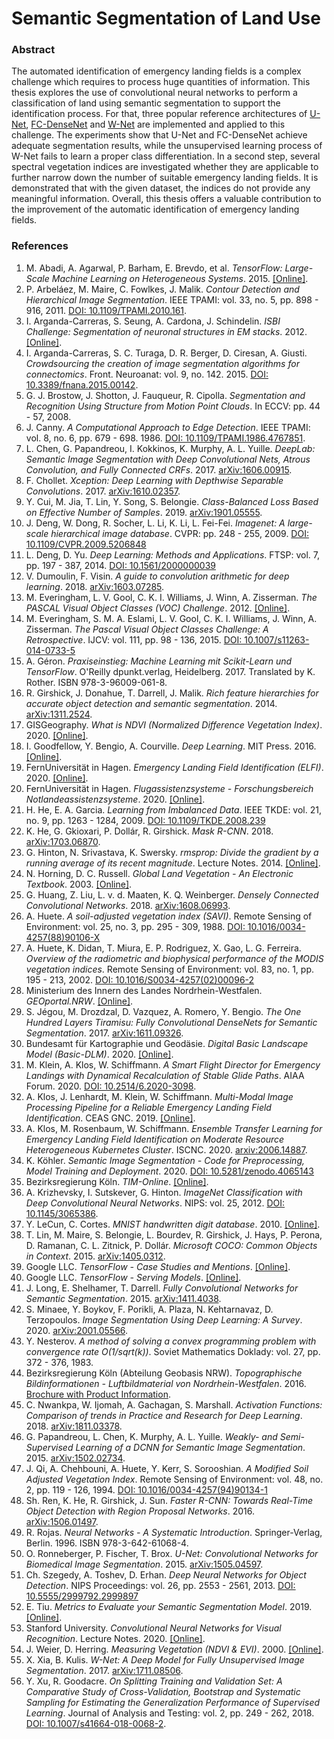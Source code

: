 # Semantic Segmentation of Land Use
### Abstract
The automated identification of emergency landing fields is a complex challenge which requires to process huge quantities of information. This thesis explores the use of convolutional neural networks to perform a classification of land using semantic segmentation to support the identification process. For that, three popular reference architectures of [U-Net](https://arxiv.org/abs/1505.04597), [FC-DenseNet](https://arxiv.org/abs/1611.09326) and [W-Net](https://arxiv.org/abs/1711.08506) are implemented and applied to this challenge. The experiments show that U-Net and FC-DenseNet achieve adequate segmentation results, while the unsupervised learning process of W-Net fails to learn a proper class differentiation. In a second step, several spectral vegetation indices are investigated whether they are applicable to further narrow down the number of suitable emergency landing fields. It is demonstrated that with the given dataset, the indices do not provide any meaningful information. Overall, this thesis offers a valuable contribution to the improvement of the automatic identification of emergency landing fields.

### References
1. M. Abadi, A. Agarwal, P. Barham, E. Brevdo, et al. _TensorFlow: Large-Scale Machine Learning on Heterogeneous Systems_. 2015. [[Online]](https://tensorflow.org).
1. P. Arbeláez, M. Maire, C. Fowlkes, J. Malik. _Contour Detection and Hierarchical Image Segmentation_. IEEE TPAMI: vol. 33, no. 5, pp. 898 - 916, 2011. [DOI: 10.1109/TPAMI.2010.161](https://doi.org/10.1109/tpami.2010.161).
1. I. Arganda-Carreras, S. Seung, A. Cardona, J. Schindelin. _ISBI Challenge: Segmentation of neuronal structures in EM stacks_. 2012. [[Online]](http://brainiac2.mit.edu/isbi_challenge/).
1. I. Arganda-Carreras, S. C. Turaga, D. R. Berger, D. Ciresan, A. Giusti. _Crowdsourcing the creation of image segmentation algorithms for connectomics_. Front. Neuroanat: vol. 9, no. 142. 2015. [DOI: 10.3389/fnana.2015.00142](https://doi.org/10.3389/fnana.2015.00142).
1. G. J. Brostow, J. Shotton, J. Fauqueur, R. Cipolla. _Segmentation and Recognition Using Structure from Motion Point Clouds_. In ECCV: pp. 44 - 57, 2008.
1. J. Canny. _A Computational Approach to Edge Detection_. IEEE TPAMI: vol. 8, no. 6, pp. 679 - 698. 1986. [DOI: 10.1109/TPAMI.1986.4767851](https://doi.org/10.1109/TPAMI.1986.4767851). 
1. L. Chen, G. Papandreou, I. Kokkinos, K. Murphy, A. L. Yuille. _DeepLab: Semantic Image Segmentation with Deep Convolutional Nets, Atrous Convolution, and Fully Connected CRFs_. 2017. [arXiv:1606.00915](https://arxiv.org/abs/1606.00915).
1. F. Chollet. _Xception: Deep Learning with Depthwise Separable Convolutions_. 2017. [arXiv:1610.02357](https://arxiv.org/abs/1610.02357).
1. Y. Cui, M. Jia, T. Lin, Y. Song, S. Belongie. _Class-Balanced Loss Based on Effective Number of Samples_. 2019. [arXiv:1901.05555](https://arxiv.org/abs/1901.05555).
1. J. Deng, W. Dong, R. Socher, L. Li, K. Li, L. Fei-Fei. _Imagenet: A large-scale hierarchical image database_. CVPR: pp. 248 - 255, 2009. [DOI: 10.1109/CVPR.2009.5206848](https://ieeexplore.ieee.org/document/5206848/citations)
1. L. Deng, D. Yu. _Deep Learning: Methods and Applications_. FTSP: vol. 7, pp. 197 - 387, 2014. [DOI: 10.1561/2000000039](http://dx.doi.org/10.1561/2000000039)
1. V. Dumoulin, F. Visin. _A guide to convolution arithmetic for deep learning_. 2018. [arXiv:1603.07285](https://arxiv.org/abs/1603.07285).
1. M. Everingham, L. V. Gool, C. K. I. Williams, J. Winn, A. Zisserman. _The PASCAL Visual Object Classes (VOC) Challenge_. 2012. [[Online]](http://host.robots.ox.ac.uk/pascal/VOC/voc2012/).
1. M. Everingham, S. M. A. Eslami, L. V. Gool, C. K. I. Williams, J. Winn, A. Zisserman. _The Pascal Visual Object Classes Challenge: A Retrospective_. IJCV: vol. 111, pp. 98 - 136, 2015. [DOI: 10.1007/s11263-014-0733-5](https://doi.org/10.1007/s11263-014-0733-5)
1. A. Géron. _Praxiseinstieg: Machine Learning mit Scikit-Learn und TensorFlow_. O'Reilly dpunkt.verlag, Heidelberg. 2017. Translated by K. Rother. ISBN 978-3-96009-061-8.
1. R. Girshick, J. Donahue, T. Darrell, J. Malik. _Rich feature hierarchies for accurate object detection and semantic segmentation_. 2014. [arXiv:1311.2524](https://arxiv.org/abs/1311.2524).
1.  GISGeography. _What is NDVI (Normalized Difference Vegetation Index)_. 2020. [[Online]](https://gisgeography.com/ndvi-normalized-difference-vegetation-index/).
1. I. Goodfellow, Y. Bengio, A. Courville. _Deep Learning_. MIT Press. 2016. [[Online]](http://www.deeplearningbook.org).
1. FernUniversität in Hagen. _Emergency Landing Field Identification (ELFI)_. 2020. [[Online]](https://www.fernuni-hagen.de/rechnerarchitektur/forschung/fas-elfi.shtml).
1. FernUniversität in Hagen. _Flugassistenzsysteme - Forschungsbereich Notlandeassistenzsysteme_. 2020. [[Online]](https://www.fernuni-hagen.de/rechnerarchitektur/forschung/fas.shtml).
1. H. He, E. A. Garcia. _Learning from Imbalanced Data_. IEEE TKDE: vol. 21, no. 9, pp. 1263 - 1284, 2009. [DOI: 10.1109/TKDE.2008.239](https://doi.org/10.1109/TKDE.2008.239)
1. K. He, G. Gkioxari, P. Dollár, R. Girshick. _Mask R-CNN_. 2018. [arXiv:1703.06870](https://arxiv.org/abs/1703.06870).
1. G. Hinton, N. Srivastava, K. Swersky. _rmsprop: Divide the gradient by a running average of its recent magnitude_. Lecture Notes. 2014. [[Online]](https://www.cs.toronto.edu/~tijmen/csc321/).
1. N. Horning, D. C. Russell. _Global Land Vegetation - An Electronic Textbook_. 2003. [[Online]](http://www.ccpo.odu.edu/SEES/veget/vg_class.htm).
1. G. Huang, Z. Liu, L. v. d. Maaten, K. Q. Weinberger. _Densely Connected Convolutional Networks_. 2018. [arXiv:1608.06993](https://arxiv.org/abs/1608.06993).
1. A. Huete. _A soil-adjusted vegetation index (SAVI)_. Remote Sensing of Environment: vol. 25, no. 3, pp. 295 - 309, 1988. [DOI: 10.1016/0034-4257(88)90106-X](https://doi.org/10.1016/0034-4257(88)90106-X)
1. A. Huete, K. Didan, T. Miura, E. P. Rodriguez, X. Gao, L. G. Ferreira. _Overview of the radiometric and biophysical performance of the MODIS vegetation indices_. Remote Sensing of Environment: vol. 83, no. 1, pp. 195 - 213, 2002. [DOI: 10.1016/S0034-4257(02)00096-2](https://doi.org/10.1016/S0034-4257(02)00096-2)
1. Ministerium des Innern des Landes Nordrhein-Westfalen. _GEOportal.NRW_. [[Online]](https://www.geoportal.nrw/).
1. S. Jégou, M. Drozdzal, D. Vazquez, A. Romero, Y. Bengio. _The One Hundred Layers Tiramisu: Fully Convolutional DenseNets for Semantic Segmentation_. 2017. [arXiv:1611.09326](https://arxiv.org/abs/1611.09326).
1. Bundesamt für Kartographie und Geodäsie. _Digital Basic Landscape Model (Basic-DLM)_. 2020. [[Online]](https://sg.geodatenzentrum.de/web_public/gdz/dokumentation/eng/basis-dlm_eng.pdf).
1. M. Klein, A. Klos, W. Schiffmann. _A Smart Flight Director for Emergency Landings with Dynamical Recalculation of Stable Glide Paths_. AIAA Forum. 2020. [DOI: 10.2514/6.2020-3098](https://doi.org/10.2514/6.2020-3098).
1. A. Klos, J. Lenhardt, M. Klein, W. Schiffmann. _Multi-Modal Image Processing Pipeline for a Reliable Emergency Landing Field Identification_. CEAS GNC. 2019. [[Online]](https://www.researchgate.net/publication/335950509_Multi-Modal_Image_Processing_Pipeline_for_a_Reliable_Emergency_Landing_Field_Identification).
1. A. Klos, M. Rosenbaum, W. Schiffmann. _Ensemble Transfer Learning for Emergency Landing Field Identification on Moderate Resource Heterogeneous Kubernetes Cluster_. ISCNC. 2020. [arxiv:2006.14887](https://arxiv.org/abs/2006.14887).
1. K. Köhler. _Semantic Image Segmentation - Code for Preprocessing, Model Training and Deployment_. 2020. [DOI: 10.5281/zenodo.4065143](https://doi.org/10.5281/zenodo.4065143)
1. Bezirksregierung Köln. _TIM-Online_. [[Online]](https://www.tim-online.nrw.de/tim-online2/).
1. A. Krizhevsky, I. Sutskever, G. Hinton. _ImageNet Classification with Deep Convolutional Neural Networks_. NIPS: vol. 25, 2012. [DOI: 10.1145/3065386](https://www.researchgate.net/deref/http%3A%2F%2Fdx.doi.org%2F10.1145%2F3065386).
1. Y. LeCun, C. Cortes. _MNIST handwritten digit database_. 2010. [[Online]](http://yann.lecun.com/exdb/mnist/).
1. T. Lin, M. Maire, S. Belongie, L. Bourdev, R. Girshick, J. Hays, P. Perona, D. Ramanan, C. L. Zitnick, P. Dollár. _Microsoft COCO: Common Objects in Context_. 2015. [arXiv:1405.0312](https://arxiv.org/abs/1405.0312).
1. Google LLC. _TensorFlow - Case Studies and Mentions_. [[Online]](https://www.tensorflow.org/about/case-studies).
1. Google LLC. _TensorFlow - Serving Models_. [[Online]](https://www.tensorflow.org/tfx/guide/serving).
1. J. Long, E. Shelhamer, T. Darrell. _Fully Convolutional Networks for Semantic Segmentation_. 2015. [arXiv:1411.4038](https://arxiv.org/abs/1411.4038).
1. S. Minaee, Y. Boykov, F. Porikli, A. Plaza, N. Kehtarnavaz, D. Terzopoulos. _Image Segmentation Using Deep Learning: A Survey_. 2020. [arXiv:2001.05566](https://arxiv.org/abs/2001.05566).
1. Y. Nesterov. _A method of solving a convex programming problem with convergence rate O(1/sqrt(k))_. Soviet Mathematics Doklady: vol. 27, pp. 372 - 376, 1983.
1. Bezirksregierung Köln (Abteilung Geobasis NRW). _Topographische Bildinformationen - Luftbildmaterial von Nordrhein-Westfalen_. 2016. [Brochure with Product Information](https://docplayer.org/20323511-Topographische-bildinformationen-luftbildmaterial-von-nordrhein-westfalen.html).
1. C. Nwankpa, W. Ijomah, A. Gachagan, S. Marshall. _Activation Functions: Comparison of trends in Practice and Research for Deep Learning_. 2018. [arXiv:1811.03378](https://arxiv.org/abs/1811.03378).
1. G. Papandreou, L. Chen, K. Murphy, A. L. Yuille. _Weakly- and Semi-Supervised Learning of a DCNN for Semantic Image Segmentation_. 2015. [arXiv:1502.02734](https://arxiv.org/abs/1502.02734).
1. J. Qi, A. Chehbouni, A. Huete, Y. Kerr, S. Sorooshian. _A Modified Soil Adjusted Vegetation Index_. Remote Sensing of Environment: vol. 48, no. 2, pp. 119 - 126, 1994. [DOI: 10.1016/0034-4257(94)90134-1](https://doi.org/10.1016/0034-4257(94)90134-1)
1. Sh. Ren, K. He, R. Girshick, J. Sun. _Faster R-CNN: Towards Real-Time Object Detection with Region Proposal Networks_. 2016. [arXiv:1506.01497](https://arxiv.org/abs/1506.01497).
1. R. Rojas. _Neural Networks - A Systematic Introduction_. Springer-Verlag, Berlin. 1996. ISBN 978-3-642-61068-4.
1. O. Ronneberger, P. Fischer, T. Brox. _U-Net: Convolutional Networks for Biomedical Image Segmentation_. 2015. [arXiv:1505.04597](https://arxiv.org/abs/1505.04597).
1. Ch. Szegedy, A. Toshev, D. Erhan. _Deep Neural Networks for Object Detection_. NIPS Proceedings: vol. 26, pp. 2553 - 2561, 2013. [DOI: 10.5555/2999792.2999897](https://dl.acm.org/doi/10.5555/2999792.2999897)
1. E. Tiu. _Metrics to Evaluate your Semantic Segmentation Model_. 2019. [[Online]]({https://towardsdatascience.com/metrics-to-evaluate-your-semantic-segmentation-model-6bcb99639aa2).
1. Stanford University. _Convolutional Neural Networks for Visual Recognition_. Lecture Notes. 2020. [[Online]](https://cs231n.github.io/).
1. J. Weier, D. Herring. _Measuring Vegetation (NDVI \& EVI)_. 2000. [[Online]](https://earthobservatory.nasa.gov/features/MeasuringVegetation).
1. X. Xia, B. Kulis. _W-Net: A Deep Model for Fully Unsupervised Image Segmentation_. 2017. [arXiv:1711.08506](https://arxiv.org/abs/1711.08506).
1. Y. Xu, R. Goodacre. _On Splitting Training and Validation Set: A Comparative Study of Cross-Validation,  Bootstrap and Systematic Sampling for Estimating the Generalization Performance of Supervised Learning_. Journal of Analysis and Testing: vol. 2, pp. 249 - 262, 2018. [DOI: 10.1007/s41664-018-0068-2](https://doi.org/10.1007/s41664-018-0068-2).